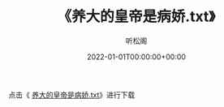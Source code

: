 ﻿---
title:  《养大的皇帝是病娇.txt》
date:   2022-01-01T00:00:00+00:00
author: 听松阁
layout: post
permalink: /养大的皇帝是病娇/
categories: 小说
tags: [小说]
---

点击《 [养大的皇帝是病娇.txt](http://img.660000.xyz/bookstukust/book/bntxt/10/养大的皇帝是病娇.txt)》进行下载